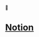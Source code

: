 :rocket:

# [Notion](https://chocolate-hexagon-741.notion.site/Youtube-05871fdb1334441c85d51e67c181f1a3)